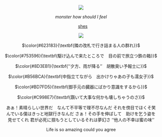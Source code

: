 <div align="center">

<img src="https://64.media.tumblr.com/2d70b8f46f82ac4dc727502032ffb848/f6ea31639d1cde4f-5a/s1280x1920/0bfdc1e111fdd23e096fcef45f558f355acfb353.pnj" />
</p>

</p>

*monster how should I feel*

&nbsp;&nbsp;&nbsp;[shes](https://github.com/yurivampire)

<img src="https://github.com/user-attachments/assets/3df28f80-b599-475b-a634-003759333f88" />
</p>

 

 $\color{#623183}{\textbf{隣の改札で行き詰まる人の群れ}}$

$\color{#753596}{\textbf{駆け込んで来たところで　目の前で旅立つ鉄の箱}}$


$\color{#8D3EB1}{\textbf{‘‘夕方、雨が降る’’　胡散臭い予報士に}}$

$\color{#B56BCA}{\textbf{中指立てながら　出かけりゃあの子も濡女子}}$

$\color{#BD7FD5}{\textbf{御手元の臓器にばかり意識をするから}}$

$\color{#C998E7}{\textbf{躓いて大事な何かも壊しちゃうのさ}}$

  </p>
あぁ！素晴らしい世界だ　なんて不平等で理不尽なんだ
それを傍目でほくそ笑んでいる僕はきっと地獄行きなんだ
さぁ！その手を伸ばして　助けを乞う姿を見せてくれ
君が必死に掴もうとしているそれは夢幻さ
‘‘他人の不幸は蜜の味’’

  </p>
 Life is so amazing could you agree
 </p>
 

